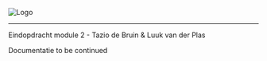 ![Logo](https://github.com/user-attachments/assets/106f4f05-d4a3-4d61-aaa9-c89cb824c206)

----

Eindopdracht module 2 - Tazio de Bruin & Luuk van der Plas

Documentatie to be continued
